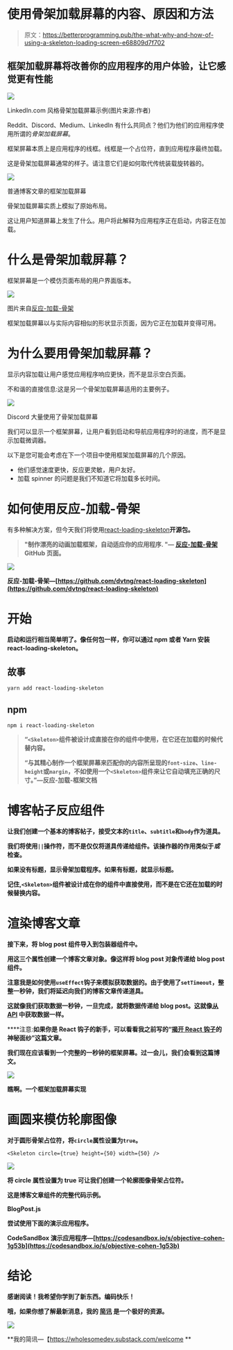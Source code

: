 # 使用骨架加载屏幕的内容、原因和方法

> 原文：<https://betterprogramming.pub/the-what-why-and-how-of-using-a-skeleton-loading-screen-e68809d7f702>

## 框架加载屏幕将改善你的应用程序的用户体验，让它感觉更有性能

![](img/9bfaebf25e0a8b9cb498bec7651a5197.png)

LinkedIn.com 风格骨架加载屏幕示例(图片来源:作者)

Reddit、Discord、Medium、LinkedIn 有什么共同点？他们为他们的应用程序使用所谓的*骨架加载屏幕*。

框架屏幕本质上是应用程序的线框。线框是一个占位符，直到应用程序最终加载。

这是骨架加载屏幕通常的样子。请注意它们是如何取代传统装载旋转器的。

![](img/a6002f662049c5271581670d6a32e013.png)

普通博客文章的框架加载屏幕

骨架加载屏幕实质上模拟了原始布局。

这让用户知道屏幕上发生了什么。用户将此解释为应用程序正在启动，内容正在加载。

# 什么是骨架加载屏幕？

框架屏幕是一个模仿页面布局的用户界面版本。

![](img/00173baaa9ea8dad9e4e35d4cb27299a.png)

图片来自[反应-加载-骨架](https://github.com/dvtng/react-loading-skeleton)

框架加载屏幕以与实际内容相似的形状显示页面，因为它正在加载并变得可用。

# 为什么要用骨架加载屏幕？

显示内容加载让用户感觉应用程序响应更快，而不是显示空白页面。

不和谐的直接信息:这是另一个骨架加载屏幕适用的主要例子。

![](img/1913857069643a215356b573a240be19.png)

Discord 大量使用了骨架加载屏幕

我们可以显示一个框架屏幕，让用户看到启动和导航应用程序时的进度，而不是显示加载微调器。

以下是您可能会考虑在下一个项目中使用框架加载屏幕的几个原因。

*   他们感觉速度更快，反应更灵敏，用户友好。
*   加载 spinner 的问题是我们不知道它将加载多长时间。

# 如何使用反应-加载-骨架

有多种解决方案，但今天我们将使用[react-loading-skeleton](https://github.com/dvtng/react-loading-skeleton)**开源包。**

> **"制作漂亮的动画加载框架，自动适应你的应用程序. "— [反应-加载-骨架](https://github.com/dvtng/react-loading-skeleton) GitHub 页面。**

**![](img/24acdf66cddcb3ead5bef40b06fa90d2.png)**

**反应-加载-骨架—[https://github.com/dvtng/react-loading-skeleton](https://github.com/dvtng/react-loading-skeleton)**

# **开始**

**启动和运行相当简单明了。像任何包一样，你可以通过 npm 或者 Yarn 安装 react-loading-skeleton。**

## **故事**

```
yarn add react-loading-skeleton
```

## **npm**

```
npm i react-loading-skeleton
```

> **“`<Skeleton>`组件被设计成直接在你的组件中使用，在它还在加载的时候代替内容。**
> 
> **“与其精心制作一个框架屏幕来匹配你的内容所呈现的`font-size`、`line-height`或`margin`，不如使用一个`<Skeleton>`组件来让它自动填充正确的尺寸。”—反应-加载-框架文档**

# **博客帖子反应组件**

**让我们创建一个基本的博客帖子，接受文本的`title`、`subtitle`和`body`作为道具。**

**我们将使用`||`操作符，而不是仅仅将道具传递给组件。该操作器的作用类似于*或*检查。**

**如果没有标题，显示骨架加载程序。如果有标题，就显示标题。**

**记住,`<Skeleton>`组件被设计成在你的组件中直接使用，而不是在它还在加载的时候替换内容。**

# **渲染博客文章**

**接下来，将 blog post 组件导入到包装器组件中。**

**用这三个属性创建一个博客文章对象。像这样将 blog post 对象传递给 blog post 组件。**

**注意我是如何使用`useEffect`钩子来模拟获取数据的。由于使用了`setTimeout`，整整一秒钟，我们将延迟向我们的博客文章传递道具。**

**这就像我们获取数据一秒钟，一旦完成，就将数据传递给 blog post。这就像[从 API](https://medium.com/better-programming/how-to-fetch-data-from-an-api-with-react-hooks-9e7202b8afcd) 中获取数据一样。**

****注意:**如果你是 React 钩子的新手，可以看看我之前写的“[揭开 React 钩子](https://medium.com/better-programming/demystifying-react-hooks-a0b56a6254c2)的神秘面纱”这篇文章。**

**我们现在应该看到一个完整的一秒钟的框架屏幕。过一会儿，我们会看到这篇博文。**

**![](img/a6002f662049c5271581670d6a32e013.png)**

**瞧啊。一个框架加载屏幕实现**

# **画圆来模仿轮廓图像**

**对于圆形骨架占位符，将`circle`属性设置为`true`。**

```
<Skeleton circle={true} height={50} width={50} />
```

**![](img/5aa04c585aa0567bafd30245db7086ed.png)**

**将 circle 属性设置为 true 可让我们创建一个轮廓图像骨架占位符。**

**这是博客文章组件的完整代码示例。**

**BlogPost.js**

**尝试使用下面的演示应用程序。**

**CodeSandBox 演示应用程序—[https://codesandbox.io/s/objective-cohen-1g53b](https://codesandbox.io/s/objective-cohen-1g53b)**

# **结论**

**感谢阅读！我希望你学到了新东西。编码快乐！**

**哦，如果你想了解最新消息，我的 [**简讯**](https://wholesomedev.substack.com/welcome) 是一个极好的资源。**

**![](img/8a76ccd1eceb0b608e40df373fc41518.png)**

**我的简讯—【https://wholesomedev.substack.com/welcome **